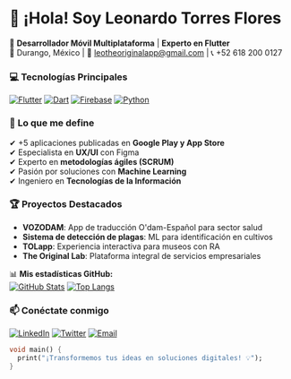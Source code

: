 # 👋 ¡Hola! Soy Leonardo Torres Flores 

🚀 **Desarrollador Móvil Multiplataforma** | **Experto en Flutter**  
📍 Durango, México | 📧 leotheoriginalapp@gmail.com | 📞 +52 618 200 0127  

### 💻 **Tecnologías Principales**  
[![Flutter](https://img.shields.io/badge/Flutter-02569B?style=flat&logo=flutter&logoColor=white)](https://flutter.dev)
[![Dart](https://img.shields.io/badge/Dart-0175C2?style=flat&logo=dart&logoColor=white)](https://dart.dev)
[![Firebase](https://img.shields.io/badge/Firebase-FFCA28?style=flat&logo=firebase&logoColor=black)](https://firebase.google.com)
[![Python](https://img.shields.io/badge/Python-3776AB?style=flat&logo=python&logoColor=white)](https://python.org)

### 🌟 **Lo que me define**  
✔ +5 aplicaciones publicadas en **Google Play y App Store**  
✔ Especialista en **UX/UI** con Figma  
✔ Experto en **metodologías ágiles (SCRUM)**  
✔ Pasión por soluciones con **Machine Learning**  
✔ Ingeniero en **Tecnologías de la Información**  

### 🏆 **Proyectos Destacados**  
- **VOZODAM**: App de traducción O'dam-Español para sector salud  
- **Sistema de detección de plagas**: ML para identificación en cultivos  
- **TOLapp**: Experiencia interactiva para museos con RA  
- **The Original Lab**: Plataforma integral de servicios empresariales  

📊 **Mis estadísticas GitHub:**  
[![GitHub Stats](https://github-readme-stats.vercel.app/api?username=LeoTorres002&show_icons=true&theme=radical)](https://github.com/LeoTorres002)
[![Top Langs](https://github-readme-stats.vercel.app/api/top-langs/?username=LeoTorres002&layout=compact&theme=radical)](https://github.com/LeoTorres002)

### 📫 **Conéctate conmigo**  
[![LinkedIn](https://img.shields.io/badge/LinkedIn-0077B5?style=for-the-badge&logo=linkedin&logoColor=white)](https://linkedin.com/in/leotorress002)
[![Twitter](https://img.shields.io/badge/Twitter-1DA1F2?style=for-the-badge&logo=twitter&logoColor=white)](https://twitter.com/tu_usuario)
[![Email](https://img.shields.io/badge/Gmail-D14836?style=for-the-badge&logo=gmail&logoColor=white)](mailto:leotheoriginalapp@gmail.com)

```dart
void main() {
  print("¡Transformemos tus ideas en soluciones digitales! 💡");
}
